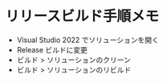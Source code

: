 ﻿# リリースビルド手順メモ

- Visual Studio 2022 でソリューションを開く
- Release ビルドに変更
- ビルド > ソリューションのクリーン
- ビルド > ソリューションのリビルド


